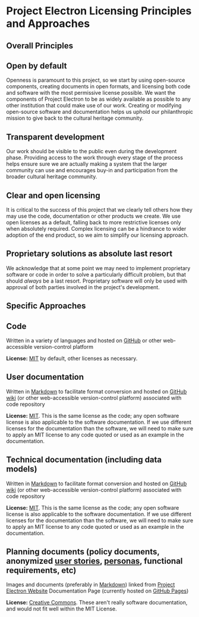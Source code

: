 # Project Electron Licensing Principles and Approaches

## Overall Principles

## Open by default

Openness is paramount to this project, so we start by using open-source components, creating documents in open formats, and licensing both code and software with the most permissive license possible. We want the components of Project Electron to be as widely available as possible to any other institution that could make use of our work. Creating or modifying open-source software and documentation helps us uphold our philanthropic mission to give back to the cultural heritage community.

## Transparent development

Our work should be visible to the public even during the development phase. Providing access to the work through every stage of the process helps ensure sure we are actually making a system that the larger community can use and encourages buy-in and participation from the broader cultural heritage community.

## Clear and open licensing

It is critical to the success of this project that we clearly tell others how they may use the code, documentation or other products we create. We use open licenses as a default, falling back to more restrictive licenses only when absolutely required. Complex licensing can be a hindrance to wider adoption of the end product, so we aim to simplify our licensing approach.

## Proprietary solutions as absolute last resort

We acknowledge that at some point we may need to implement proprietary software or code in order to solve a particularly difficult problem, but that should _always_ be a last resort. Proprietary software will only be used with approval of both parties involved in the project&#39;s development.

## Specific Approaches

## Code

Written in a variety of languages and hosted on [GitHub](https://github.com/) or other web-accessible version-control platform

**License:** [MIT](https://opensource.org/licenses/MIT) by default, other licenses as necessary.

## User documentation

Written in [Markdown](https://daringfireball.net/projects/markdown/) to facilitate format conversion and hosted on [GitHub wiki](https://help.github.com/articles/about-github-wikis/) (or other web-accessible version-control platform) associated with code repository

**License:** [MIT](https://opensource.org/licenses/MIT). This is the same license as the code; any open software license is also applicable to the software documentation. If we use different licenses for the documentation than the software, we will need to make sure to apply an MIT license to any code quoted or used as an example in the documentation.

## Technical documentation (including data models)

Written in [Markdown](https://daringfireball.net/projects/markdown/) to facilitate format conversion and hosted on [GitHub wiki](https://help.github.com/articles/about-github-wikis/) (or other web-accessible version-control platform) associated with code repository

**License:** [MIT](https://opensource.org/licenses/MIT). This is the same license as the code; any open software license is also applicable to the software documentation. If we use different licenses for the documentation than the software, we will need to make sure to apply an MIT license to any code quoted or used as an example in the documentation.

## Planning documents (policy documents, anonymized [user stories](https://en.wikipedia.org/wiki/User_story), [personas](https://www.usability.gov/how-to-and-tools/methods/personas.html), functional requirements, etc)

Images and documents (preferably in [Markdown](https://daringfireball.net/projects/markdown/)) linked from [Project Electron Website](http://projectelectron.rockarch.org/) Documentation Page (currently hosted on [GitHub Pages](https://pages.github.com/))

**License:** [Creative Commons](https://creativecommons.org/). These aren&#39;t really software documentation, and would not fit well within the MIT License.
